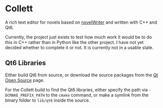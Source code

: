 # Collett

A rich text editor for novels based on [novelWriter](https://github.com/vkbo/novelWriter) and
written with C++ and Qt6.

Currently, the project just exists to test how much work it would be to do this in C++ rather than
in Python like the other project. I have not yet decided whether to complete it or not. It is
currently not in a usable state.

## Qt6 Libraries

Either build Qt6 from source, or download the source packages from the
[Qt Open Source](https://www.qt.io/download-open-source) page.

For the Collett build to find the Qt6 libraries, either specify the path via `-DCMAKE_PREFIX_PATH`
to the `cmake` command, or make a symlink from the binary folder to `lib/qt6` inside the source.

